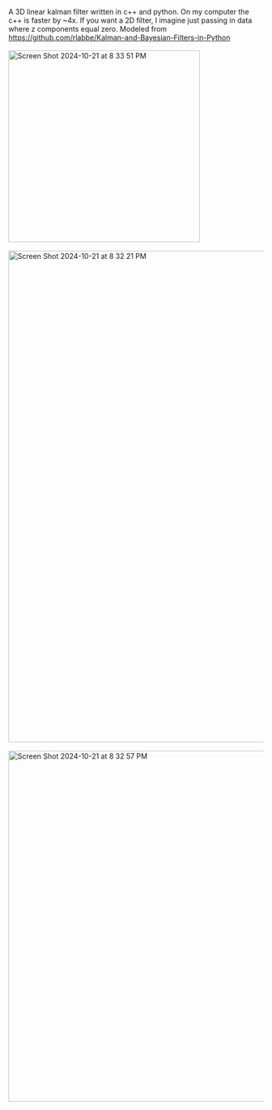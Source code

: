 A 3D linear kalman filter written in c++ and python. On my computer the c++ is faster by ~4x. If you want a 2D filter, I imagine just passing in data where z components equal zero. Modeled from https://github.com/rlabbe/Kalman-and-Bayesian-Filters-in-Python
<br><br>
<img width="378" alt="Screen Shot 2024-10-21 at 8 33 51 PM" src="https://github.com/user-attachments/assets/cbb62cf8-e261-4c62-b9b1-44fcf497c285">
<br><br>
<img width="969" alt="Screen Shot 2024-10-21 at 8 32 21 PM" src="https://github.com/user-attachments/assets/f7571431-7b69-4fce-8443-a33c5d99009a">
<br><br>
<img width="692" alt="Screen Shot 2024-10-21 at 8 32 57 PM" src="https://github.com/user-attachments/assets/88ba9dce-04cf-41d1-981b-089cd380d2e1">


